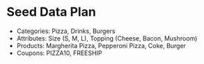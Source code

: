 # Seed Data Plan
- Categories: Pizza, Drinks, Burgers
- Attributes: Size (S, M, L), Topping (Cheese, Bacon, Mushroom)
- Products: Margherita Pizza, Pepperoni Pizza, Coke, Burger
- Coupons: PIZZA10, FREESHIP
